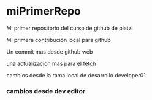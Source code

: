 
# miPrimerRepo
Mi primer repositorio del curso de github de platzi

Mi primera contribución local para github

Un commit mas desde github web

una actualizacion mas para el fetch

cambios desde la rama local de desarrollo developer01

### cambios desde dev editor